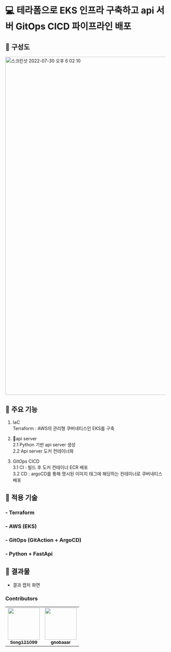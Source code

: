 # 💻 테라폼으로 EKS 인프라 구축하고 api 서버 GitOps CICD 파이프라인 배포

## :open_file_folder: 구성도
<img width="1058" alt="스크린샷 2022-07-30 오후 6 02 10" src="https://user-images.githubusercontent.com/65750746/181903494-c3bf810b-151f-449f-bf0f-e6346a150449.png">


## :open_file_folder: 주요 기능
1. IaC
</br>Terraform : AWS의 관리형 쿠버네티스인 EKS를 구축

2. api server
</br>2.1 Python 기반 api server 생성
</br>2.2 Api server 도커 컨테이너화

3. GitOps CICD
</br>3.1 CI : 빌드 후 도커 컨테이너 ECR 배포
</br>3.2 CD : argoCD를 통해 명시된 이미지 태그에 해당하는 컨테이너로 쿠버네티스 배포

## :open_file_folder: 적용 기술
### - Terraform
### - AWS (EKS) &nbsp;
### - GitOps (GitAction + ArgoCD) &nbsp;
### - Python + FastApi


## :open_file_folder: 결과물 
- 결과 캡처 화면


### Contributors
<table>
  <tr>
    <td align="center"><a href="https://github.com/Song121099"><img src="https://avatars.githubusercontent.com/u/70850937?v=4" width="100px;" alt=""/><br /><sub><b>Song121099</b></sub></a><br/></td>
    <td align="center"><a href="https://github.com/gnobaaaar"><img src="https://avatars.githubusercontent.com/u/65750746?v=4" width="100px;" alt=""/><br /><sub><b>gnobaaar</b></sub></a><br/></td>
  </tr>
  </table>
